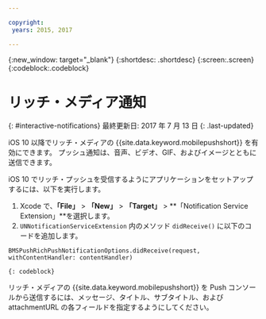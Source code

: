 ```yaml
---

copyright:
 years: 2015, 2017

---
```


{:new_window: target="_blank"}
{:shortdesc: .shortdesc}
{:screen:.screen}
{:codeblock:.codeblock}

# リッチ・メディア通知
{: #interactive-notifications}
最終更新日: 2017 年 7 月 13 日
{: .last-updated}


iOS 10 以降でリッチ・メディアの {{site.data.keyword.mobilepushshort}} を有効にできます。 プッシュ通知は、音声、ビデオ、GIF、およびイメージとともに送信できます。 

iOS 10 でリッチ・プッシュを受信するようにアプリケーションをセットアップするには、以下を実行します。  

1. Xcode で、**「File」** > **「New」** > **「Target」** > **「Notification Service Extension」**を選択します。
2. `UNNotificationServiceExtension` 内のメソッド `didReceive()` に以下のコードを追加します。
```
BMSPushRichPushNotificationOptions.didReceive(request, withContentHandler: contentHandler)
```
	{: codeblock}	

リッチ・メディアの {{site.data.keyword.mobilepushshort}} を Push コンソールから送信するには、メッセージ、タイトル、サブタイトル、および attachmentURL の各フィールドを指定するようにしてください。
